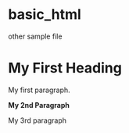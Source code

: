 # basic_html
other sample file
<!DOCTYPE html>
<html>
<body>

<h1>My First Heading</h1>
<p>My first paragraph.</p>
  <p><b>My 2nd Paragraph</b></p>
<p>My 3rd paragraph</>
</body>
</html>
